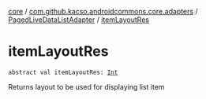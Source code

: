 [core](../../index.md) / [com.github.kacso.androidcommons.core.adapters](../index.md) / [PagedLiveDataListAdapter](index.md) / [itemLayoutRes](./item-layout-res.md)

# itemLayoutRes

`abstract val itemLayoutRes: `[`Int`](https://kotlinlang.org/api/latest/jvm/stdlib/kotlin/-int/index.html)

Returns layout to be used for displaying list item

